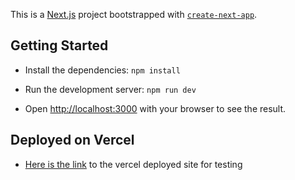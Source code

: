 This is a [Next.js](https://nextjs.org/) project bootstrapped with [`create-next-app`](https://github.com/vercel/next.js/tree/canary/packages/create-next-app).

## Getting Started

- Install the dependencies: ```npm install```

- Run the development server: ```npm run dev```

- Open [http://localhost:3000](http://localhost:3000) with your browser to see the result.

## Deployed on Vercel

- [Here is the link](https://lendtech-tony-ndichu.vercel.app/) to the vercel deployed site for testing
